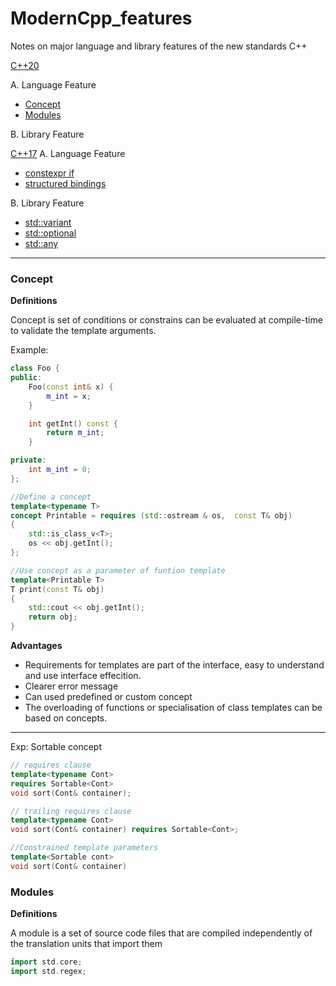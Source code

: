 # ModernCpp_features

Notes on major language and library features of the new standards  C++

[C++20](#C++20)

A. Language Feature

- [Concept](#concept)
- [Modules](#modules)

B. Library Feature


[C++17](#C++17)
A. Language Feature

- [constexpr if](#constexpr_if)
- [structured bindings](#structured_bindings)

B. Library Feature
- [std::variant](#std::variant)
- [std::optional](#std::optional)
- [std::any](#std::any)

---

### Concept
**Definitions** 

Concept is set of conditions or constrains can be evaluated at compile-time to validate the template arguments.

Example:
```cpp
class Foo {
public:
	Foo(const int& x) {
		m_int = x;
	}

	int getInt() const {
		return m_int;
	}

private:
	int m_int = 0;
};

//Define a concept
template<typename T>
concept Printable = requires (std::ostream & os,  const T& obj) 
{
	std::is_class_v<T>;
	os << obj.getInt();
};

//Use concept as a parameter of funtion template
template<Printable T>
T print(const T& obj)
{
	std::cout << obj.getInt();
	return obj;
}
```
**Advantages**

- Requirements for templates are part of the interface, easy to understand and use interface effecition.
- Clearer error message
- Can used predefined or custom concept
- The overloading of functions or specialisation of class templates can be based on concepts.

****

Exp: Sortable concept
```cpp
// requires clause
template<typename Cont>
requires Sortable<Cont>
void sort(Cont& container);

// trailing requires clause
template<typename Cont>
void sort(Cont& container) requires Sortable<Cont>;

//Constrained template parameters
template<Sortable cont>
void sort(Cont& container)
```

### Modules
**Definitions** 

A module is a set of source code files that are compiled independently of the translation units that import them
```cpp
import std.core;
import std.regex;

```